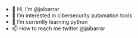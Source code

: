 - 👋 Hi, I’m @jaibarrar
- 👀 I’m interested in cibersecurity automation tools
- 🌱 I’m currently learning python
- 📫 How to reach me twitter @jaibarrar

<!---
jaibarrar/jaibarrar is a ✨ special ✨ repository because its `README.md` (this file) appears on your GitHub profile.
You can click the Preview link to take a look at your changes.
--->

